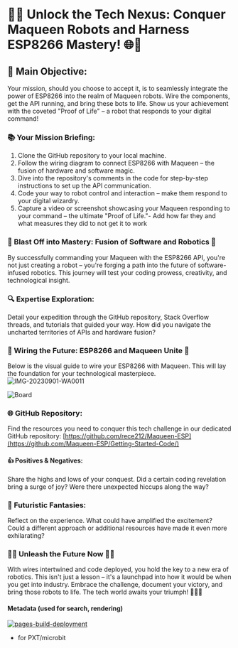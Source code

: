 # 🤖🌐 Unlock the Tech Nexus: Conquer Maqueen Robots and Harness ESP8266 Mastery! 🌐🤖

## 🎯 Main Objective: 
Your mission, should you choose to accept it, is to seamlessly integrate the power of ESP8266 into the realm of Maqueen robots. Wire the components, get the API running, and bring these bots to life. Show us your achievement with the coveted "Proof of Life" – a robot that responds to your digital command!

### 📚 Your Mission Briefing:
1.	Clone the GitHub repository to your local machine.
2.	Follow the wiring diagram to connect ESP8266 with Maqueen – the fusion of hardware and software magic.
3.	Dive into the repository's comments in the code for step-by-step instructions to set up the API communication.
4.	Code your way to robot control and interaction – make them respond to your digital wizardry.
5.	Capture a video or screenshot showcasing your Maqueen responding to your command – the ultimate "Proof of Life."- Add how far they and what measures they did to not get it to work

### 🚀 Blast Off into Mastery: Fusion of Software and Robotics 🚀 
By successfully commanding your Maqueen with the ESP8266 API, you're not just creating a robot – you're forging a path into the future of software-infused robotics. This journey will test your coding prowess, creativity, and technological insight.

### 🔍 Expertise Exploration: 
Detail your expedition through the GitHub repository, Stack Overflow threads, and tutorials that guided your way. How did you navigate the uncharted territories of APIs and hardware fusion?

### 🔌 Wiring the Future: ESP8266 and Maqueen Unite 🔌 
Below is the visual guide to wire your ESP8266 with Maqueen. This will lay the foundation for your technological masterpiece.
![IMG-20230901-WA0011](https://github.com/Maqueen-ESP/Getting-Started-Code/assets/1363833/eabcf7b6-f094-475d-8aff-97dbd81a8af8)

![Board](https://github.com/Maqueen-ESP/Getting-Started-Code/assets/1363833/a1866b2e-a5d5-4187-bdda-7a37bb833c86)


### 🌐 GitHub Repository: 
Find the resources you need to conquer this tech challenge in our dedicated GitHub repository: [https://github.com/rece212/Maqueen-ESP](https://github.com/Maqueen-ESP/Getting-Started-Code/)

#### 👍 Positives & Negatives:
Share the highs and lows of your conquest. Did a certain coding revelation bring a surge of joy? Were there unexpected hiccups along the way?

### 🎉 Futuristic Fantasies:
Reflect on the experience. What could have amplified the excitement? Could a different approach or additional resources have made it even more exhilarating?

### 🤖🌟 Unleash the Future Now 🌟🤖 
With wires intertwined and code deployed, you hold the key to a new era of robotics. This isn't just a lesson – it's a launchpad into how it would be when you get into industry. Embrace the challenge, document your victory, and bring those robots to life. The tech world awaits your triumph! 🚀🤖🔥


#### Metadata (used for search, rendering)
[![pages-build-deployment](https://github.com/Maqueen-ESP/Getting-Started-Code/actions/workflows/pages/pages-build-deployment/badge.svg)](https://github.com/Maqueen-ESP/Getting-Started-Code/actions/workflows/pages/pages-build-deployment)
* for PXT/microbit
<script src="https://makecode.com/gh-pages-embed.js"></script><script>makeCodeRender("{{ site.makecode.home_url }}", "{{ site.github.owner_name }}/{{ site.github.repository_name }}");</script>

